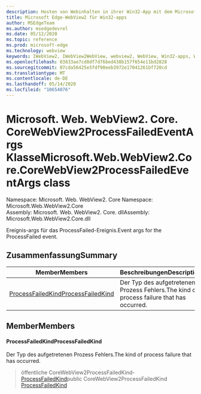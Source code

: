 ```yaml
---
description: Hosten von Webinhalten in ihrer Win32-App mit dem Microsoft Edge WebView2-Steuerelement
title: Microsoft Edge-WebView2 für Win32-apps
author: MSEdgeTeam
ms.author: msedgedevrel
ms.date: 05/12/2020
ms.topic: reference
ms.prod: microsoft-edge
ms.technology: webview
keywords: IWebView2, IWebView2WebView, webview2, WebView, Win32-apps, Win32, Edge, ICoreWebView2, ICoreWebView2Controller, Browser-Steuerelement, Edge-HTML
ms.openlocfilehash: 03833ae7cd8df7d76bed438b157f654e11bd2828
ms.sourcegitcommit: 07cda56425e5fdf90eeb3972e17041261bf720cd
ms.translationtype: MT
ms.contentlocale: de-DE
ms.lasthandoff: 05/14/2020
ms.locfileid: "10654076"
---
```

# <span data-ttu-id="e171f-104">Microsoft. Web. WebView2. Core. CoreWebView2ProcessFailedEventArgs Klasse</span><span class="sxs-lookup"><span data-stu-id="e171f-104">Microsoft.Web.WebView2.Core.CoreWebView2ProcessFailedEventArgs class</span></span> 

<span data-ttu-id="e171f-105">Namespace: Microsoft. Web. WebView2. Core </span><span class="sxs-lookup"><span data-stu-id="e171f-105">Namespace: Microsoft.Web.WebView2.Core</span></span>\
<span data-ttu-id="e171f-106">Assembly: Microsoft. Web. WebView2. Core. dll</span><span class="sxs-lookup"><span data-stu-id="e171f-106">Assembly: Microsoft.Web.WebView2.Core.dll</span></span>

<span data-ttu-id="e171f-107">Ereignis-args für das ProcessFailed-Ereignis.</span><span class="sxs-lookup"><span data-stu-id="e171f-107">Event args for the ProcessFailed event.</span></span>

## <span data-ttu-id="e171f-108">Zusammenfassung</span><span class="sxs-lookup"><span data-stu-id="e171f-108">Summary</span></span>

 <span data-ttu-id="e171f-109">Member</span><span class="sxs-lookup"><span data-stu-id="e171f-109">Members</span></span>                        | <span data-ttu-id="e171f-110">Beschreibungen</span><span class="sxs-lookup"><span data-stu-id="e171f-110">Descriptions</span></span>
--------------------------------|---------------------------------------------
[<span data-ttu-id="e171f-111">ProcessFailedKind</span><span class="sxs-lookup"><span data-stu-id="e171f-111">ProcessFailedKind</span></span>](#processfailedkind) | <span data-ttu-id="e171f-112">Der Typ des aufgetretenen Prozess Fehlers.</span><span class="sxs-lookup"><span data-stu-id="e171f-112">The kind of process failure that has occurred.</span></span>

## <span data-ttu-id="e171f-113">Member</span><span class="sxs-lookup"><span data-stu-id="e171f-113">Members</span></span>

#### <span data-ttu-id="e171f-114">ProcessFailedKind</span><span class="sxs-lookup"><span data-stu-id="e171f-114">ProcessFailedKind</span></span> 

<span data-ttu-id="e171f-115">Der Typ des aufgetretenen Prozess Fehlers.</span><span class="sxs-lookup"><span data-stu-id="e171f-115">The kind of process failure that has occurred.</span></span>

> <span data-ttu-id="e171f-116">öffentliche CoreWebView2ProcessFailedKind- [ProcessFailedKind](#processfailedkind)</span><span class="sxs-lookup"><span data-stu-id="e171f-116">public CoreWebView2ProcessFailedKind [ProcessFailedKind](#processfailedkind)</span></span>

